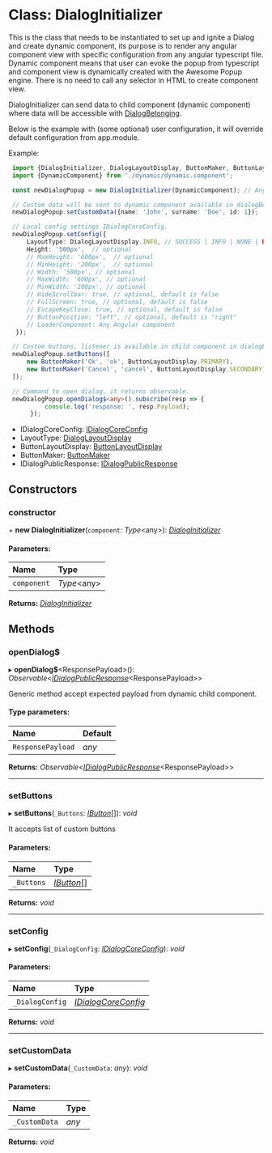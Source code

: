 # Class: DialogInitializer

This is the class that needs to be instantiated to set up and ignite a Dialog and create dynamic component,
its purpose is to render any angular component view with specific configuration from any angular typescript file.
Dynamic component means that user can evoke the popup from typescript and component view
is dynamically created with the Awesome Popup engine. There is no need to call any selector in HTML to create component view.

DialogInitializer can send data to child component (dynamic component) where data will be accessible with [DialogBelonging](#/documentation/Class:%20DialogBelonging).

Below is the example with (some optional) user configuration,
it will override default configuration from app.module.

Example:
```typescript
 import {DialogInitializer, DialogLayoutDisplay, ButtonMaker, ButtonLayoutDisplay} from 'ngx-awesome-popup';<
 import {DynamicComponent} from './dynamic/dynamic.component';

 const newDialogPopup = new DialogInitializer(DynamicComponent); // Any Angular component.

 // Custom data will be sent to dynamic component available in dialogBelonging object.
 newDialogPopup.setCustomData({name: 'John', surname: 'Doe', id: 1});

 // Local config settings IDialogCoreConfig.
 newDialogPopup.setConfig({
     LayoutType: DialogLayoutDisplay.INFO, // SUCCESS | INFO | NONE | DANGER | WARNING
     Height: '500px',  // optional
     // MaxHeight: '600px',  // optional
     // MinHeight: '200px',  // optional
     // Width: '500px', // optional
     // MaxWidth: '600px', // optional
     // MinWidth: '200px', // optional
     // HideScrollbar: true, // optional, default is false
     // FullScreen: true, // optional, default is false
     // EscapeKeyClose: true, // optional, default is false
     // ButtonPosition: "left", // optional, default is "right"
     // LoaderComponent: Any Angular component
  });

 // Custom buttons, listener is available in child component in dialogBelonging object.
 newDialogPopup.setButtons([
     new ButtonMaker('Ok', 'ok', ButtonLayoutDisplay.PRIMARY),
     new ButtonMaker('Cancel', 'cancel', ButtonLayoutDisplay.SECONDARY) // SUCCESS | INFO | NONE | DANGER | WARNING | PRIMARY | SECONDARY | LINK | DARK | LIGHT
 ]);

 // Command to open dialog, it returns observable.
 newDialogPopup.openDialog$<any>().subscribe(resp => {
          console.log('response: ', resp.Payload);
      });
```
* IDialogCoreConfig: [IDialogCoreConfig](#/documentation/Interface:%20IDialogCoreConfig)
* LayoutType: [DialogLayoutDisplay](#/documentation/Enum:%20DialogLayoutDisplay)
* ButtonLayoutDisplay: [ButtonLayoutDisplay](#/documentation/Enum:%20ButtonLayoutDisplay)
* ButtonMaker: [ButtonMaker](#/documentation/Class:%20ButtonMaker)
* IDialogPublicResponse: [IDialogPublicResponse](#/documentation/Interface:%20IDialogPublicResponse)

## Constructors

### constructor

\+ **new DialogInitializer**(`component`: *Type*<any\>): [*DialogInitializer*](#/documentation/Class:%20DialogInitializer)

#### Parameters:

| Name | Type |
| :------ | :------ |
| `component` | *Type*<any\> |

**Returns:** [*DialogInitializer*](#/documentation/Class:%20DialogInitializer)

## Methods

### openDialog$

▸ **openDialog$**<ResponsePayload\>(): *Observable*<[*IDialogPublicResponse*](#/documentation/Interface:%20IDialogPublicResponse)<ResponsePayload\>\>

Generic method accept expected payload from dynamic child component.

#### Type parameters:

| Name | Default |
| :------ | :------ |
| `ResponsePayload` | *any* |

**Returns:** *Observable*<[*IDialogPublicResponse*](#/documentation/Interface:%20IDialogPublicResponse)<ResponsePayload\>\>

___

### setButtons

▸ **setButtons**(`_Buttons`: [*IButton*](#/documentation/Interface:%20IButton)[]): *void*

It accepts list of custom buttons

#### Parameters:

| Name | Type |
| :------ | :------ |
| `_Buttons` | [*IButton*](#/documentation/Interface:%20IButton)[] |

**Returns:** *void*

___

### setConfig

▸ **setConfig**(`_DialogConfig`: [*IDialogCoreConfig*](#/documentation/Interface:%20IDialogCoreConfig)): *void*

#### Parameters:

| Name | Type |
| :------ | :------ |
| `_DialogConfig` | [*IDialogCoreConfig*](#/documentation/Interface:%20IDialogCoreConfig) |

**Returns:** *void*

___

### setCustomData

▸ **setCustomData**(`_CustomData`: *any*): *void*

#### Parameters:

| Name | Type |
| :------ | :------ |
| `_CustomData` | *any* |

**Returns:** *void*
